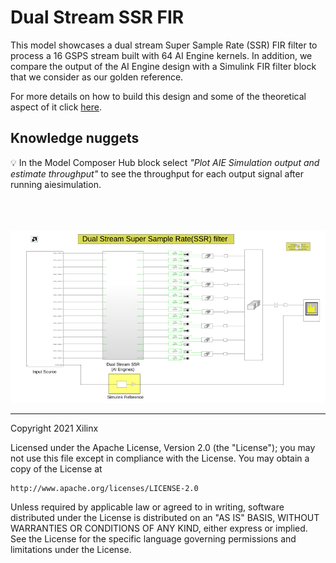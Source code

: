 # Dual Stream SSR FIR
This model showcases a dual stream Super Sample Rate (SSR)
FIR filter to process a 16 GSPS stream built with 64 AI Engine kernels. In addition, we compare the output of the AI Engine design with a Simulink FIR filter block that we consider as our golden reference.

For more details on how to build this design and some of the theoretical aspect of it click [here](https://github.com/Xilinx/Vitis-Tutorials/tree/2024.1/AI_Engine_Development/AIE/Design_Tutorials/02-super_sampling_rate_fir/DualStreamSSR).

## Knowledge nuggets
:bulb: In the Model Composer Hub block select *"Plot AIE Simulation output and estimate throughput"* to see the throughput for each output signal after running aiesimulation. 
<br/><br/>
<br/><br/>


![](./Images/DualStreamSSR.png)

------------
Copyright 2021 Xilinx

Licensed under the Apache License, Version 2.0 (the "License");
you may not use this file except in compliance with the License.
You may obtain a copy of the License at

    http://www.apache.org/licenses/LICENSE-2.0

Unless required by applicable law or agreed to in writing, software
distributed under the License is distributed on an "AS IS" BASIS,
WITHOUT WARRANTIES OR CONDITIONS OF ANY KIND, either express or implied.
See the License for the specific language governing permissions and
limitations under the License.
